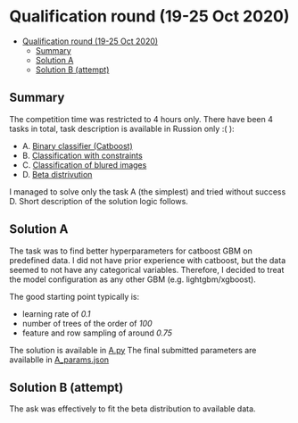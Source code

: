 # Qualification round (19-25 Oct 2020)

- [Qualification round (19-25 Oct 2020)](#qualification-round-19-25-oct-2020)
  - [Summary](#summary)
  - [Solution A](#solution-a)
  - [Solution B (attempt)](#solution-b-attempt)

## Summary

The competition time was restricted to 4 hours only. There have been 4 tasks in total, task description is available in Russion only :( ):

* A. [Binary classifier (Catboost)](A.md)
* B. [Classification with constraints](B.md)
* C. [Classification of blured images](C.md)
* D. [Beta distrivution](D.md)

I managed to solve only the task A (the simplest) and tried without success D.
Short description of the solution logic follows.

## Solution A

The task was to find better hyperparameters for catboost GBM on predefined data.
I did not have prior experience with catboost,
but the data seemed to not have any categorical variables. 
Therefore, I decided to treat the model configuration as any other GBM (e.g. lightgbm/xgboost).

The good starting point typically is:

* learning rate of _0.1_
* number of trees of the order of _100_
* feature and row sampling of around _0.75_

The solution is available in [A.py](./A.py)
The final submitted parameters are availablle in [A_params.json](./A_params.json)

## Solution B (attempt)

The ask was effectively to fit the beta distribution to available data.